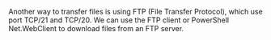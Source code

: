
Another way to transfer files is using FTP (File Transfer Protocol), which use port TCP/21 and TCP/20. We can use the FTP client or PowerShell Net.WebClient to download files from an FTP server.